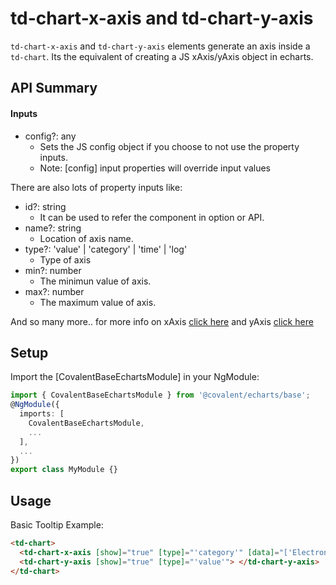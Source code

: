 # td-chart-x-axis and td-chart-y-axis

`td-chart-x-axis` and `td-chart-y-axis` elements generate an axis inside a `td-chart`. Its the equivalent of creating a JS xAxis/yAxis object in echarts.

## API Summary

#### Inputs

- config?: any
  - Sets the JS config object if you choose to not use the property inputs.
  - Note: [config] input properties will override input values

There are also lots of property inputs like:

- id?: string
  - It can be used to refer the component in option or API.
- name?: string
  - Location of axis name.
- type?: 'value' | 'category' | 'time' | 'log'
  - Type of axis
- min?: number
  - The minimun value of axis.
- max?: number
  - The maximum value of axis.

And so many more.. for more info on xAxis [click here](https://echarts.apache.org/en/option.html#xAxis) and yAxis [click here](https://echarts.apache.org/en/option.html#yAxis)

## Setup

Import the [CovalentBaseEchartsModule] in your NgModule:

```typescript
import { CovalentBaseEchartsModule } from '@covalent/echarts/base';
@NgModule({
  imports: [
    CovalentBaseEchartsModule,
    ...
  ],
  ...
})
export class MyModule {}
```

## Usage

Basic Tooltip Example:

```html
<td-chart>
  <td-chart-x-axis [show]="true" [type]="'category'" [data]="['Electronics', 'Toys', 'Grocery', 'Appliances', 'Automotive', 'Sports']"> </td-chart-x-axis>
  <td-chart-y-axis [show]="true" [type]="'value'"> </td-chart-y-axis>
</td-chart>
```
